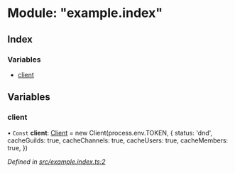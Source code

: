 # Module: "example.index"

## Index

### Variables

* [client](_example_index_.md#client)

## Variables

### client

• `Const` **client**: [Client](../classes/_websocket_.client.md) = new Client(process.env.TOKEN, { status: 'dnd', cacheGuilds: true, cacheChannels: true, cacheUsers: true, cacheMembers: true, })

*Defined in [src/example.index.ts:2](https://github.com/ourcord/ourcord/blob/5570a2b/src/example.index.ts#L2)*
